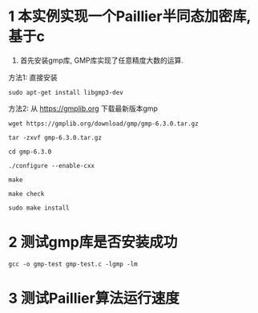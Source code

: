# 1 本实例实现一个Paillier半同态加密库, 基于c
1. 首先安装gmp库, GMP库实现了任意精度大数的运算.

方法1: 直接安装

    sudo apt-get install libgmp3-dev

方法2: 从 https://gmplib.org 下载最新版本gmp

    wget https://gmplib.org/download/gmp/gmp-6.3.0.tar.gz

    tar -zxvf gmp-6.3.0.tar.gz

    cd gmp-6.3.0

    ./configure --enable-cxx

    make

    make check
    
    sudo make install

# 2 测试gmp库是否安装成功

    gcc -o gmp-test gmp-test.c -lgmp -lm

# 3 测试Paillier算法运行速度
